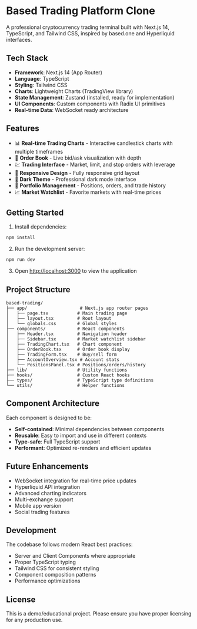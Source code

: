 # Based Trading Platform Clone

A professional cryptocurrency trading terminal built with Next.js 14, TypeScript, and Tailwind CSS, inspired by based.one and Hyperliquid interfaces.

## Tech Stack

- **Framework**: Next.js 14 (App Router)
- **Language**: TypeScript
- **Styling**: Tailwind CSS
- **Charts**: Lightweight Charts (TradingView library)
- **State Management**: Zustand (installed, ready for implementation)
- **UI Components**: Custom components with Radix UI primitives
- **Real-time Data**: WebSocket ready architecture

## Features

- 📊 **Real-time Trading Charts** - Interactive candlestick charts with multiple timeframes
- 📖 **Order Book** - Live bid/ask visualization with depth
- 💹 **Trading Interface** - Market, limit, and stop orders with leverage
- 📱 **Responsive Design** - Fully responsive grid layout
- 🌙 **Dark Theme** - Professional dark mode interface
- 💼 **Portfolio Management** - Positions, orders, and trade history
- 📈 **Market Watchlist** - Favorite markets with real-time prices

## Getting Started

1. Install dependencies:
```bash
npm install
```

2. Run the development server:
```bash
npm run dev
```

3. Open [http://localhost:3000](http://localhost:3000) to view the application

## Project Structure

```
based-trading/
├── app/                    # Next.js app router pages
│   ├── page.tsx           # Main trading page
│   ├── layout.tsx         # Root layout
│   └── globals.css        # Global styles
├── components/            # React components
│   ├── Header.tsx         # Navigation header
│   ├── Sidebar.tsx        # Market watchlist sidebar
│   ├── TradingChart.tsx   # Chart component
│   ├── OrderBook.tsx      # Order book display
│   ├── TradingForm.tsx    # Buy/sell form
│   ├── AccountOverview.tsx # Account stats
│   └── PositionsPanel.tsx # Positions/orders/history
├── lib/                   # Utility functions
├── hooks/                 # Custom React hooks
├── types/                 # TypeScript type definitions
└── utils/                 # Helper functions
```

## Component Architecture

Each component is designed to be:
- **Self-contained**: Minimal dependencies between components
- **Reusable**: Easy to import and use in different contexts
- **Type-safe**: Full TypeScript support
- **Performant**: Optimized re-renders and efficient updates

## Future Enhancements

- WebSocket integration for real-time price updates
- Hyperliquid API integration
- Advanced charting indicators
- Multi-exchange support
- Mobile app version
- Social trading features

## Development

The codebase follows modern React best practices:
- Server and Client Components where appropriate
- Proper TypeScript typing
- Tailwind CSS for consistent styling
- Component composition patterns
- Performance optimizations

## License

This is a demo/educational project. Please ensure you have proper licensing for any production use.